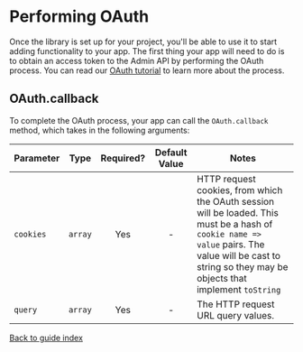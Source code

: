 # Performing OAuth

Once the library is set up for your project, you'll be able to use it to start adding functionality to your app. The first thing your app will need to do is to obtain an access token to the Admin API by performing the OAuth process. You can read our [OAuth tutorial](https://shopify.dev/tutorials/authenticate-with-oauth) to learn more about the process.

## OAuth.callback

To complete the OAuth process, your app can call the `OAuth.callback` method, which takes in the following arguments:

| Parameter | Type | Required? | Default Value | Notes |
| -------------- | ----------------------------------- | :-------: | :-----------: | ---------------------------------------------------------------------------------------- |
| `cookies` | `array` | Yes | - | HTTP request cookies, from which the OAuth session will be loaded. This must be a hash of `cookie name => value` pairs. The value will be cast to string so they may be objects that implement `toString` |
| `query` | `array` | Yes | - | The HTTP request URL query values. |

[Back to guide index](../README.md)
